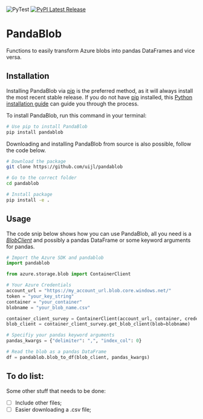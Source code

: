 ![PyTest](https://github.com/uijl/pandablob/workflows/PyTest/badge.svg)
[![PyPI Latest Release](https://img.shields.io/pypi/v/pandablob.svg)](https://pypi.org/project/pandablob/)

# PandaBlob

Functions to easily transform Azure blobs into pandas DataFrames and vice versa. 

## Installation

Installing PandaBlob via [pip](https://pip.pypa.io) is the preferred method, as it will always install the most recent stable release. If you do not have
[pip](https://pip.pypa.io) installed, this [Python installation guide](http://docs.python-guide.org/en/latest/starting/installation/) can guide you through the process.

To install PandaBlob, run this command in your terminal:

``` bash
# Use pip to install PandaBlob
pip install pandablob
```

Downloading and installing PandaBlob from source is also possible, follow the code below.

``` bash
# Download the package
git clone https://github.com/uijl/pandablob

# Go to the correct folder
cd pandablob

# Install package
pip install -e .
```

## Usage

The code snip below shows how you can use PandaBlob, all you need is a _[BlobClient](https://docs.microsoft.com/nl-nl/python/api/azure-storage-blob/azure.storage.blob.blobclient?view=azure-python)_ and possibly a pandas DataFrame or some keyword arguments for pandas.

```python
# Import the Azure SDK and pandablob
import pandablob

from azure.storage.blob import ContainerClient

# Your Azure Credentials
account_url = "https://my_account_url.blob.core.windows.net/"
token = "your_key_string"
container = "your_container"
blobname = "your_blob_name.csv"

container_client_survey = ContainerClient(account_url, container, credential=token)
blob_client = container_client_survey.get_blob_client(blob=blobname)

# Specifiy your pandas keyword arguments
pandas_kwargs = {"delimiter": ",", "index_col": 0}

# Read the blob as a pandas DataFrame
df = pandablob.blob_to_df(blob_client, pandas_kwargs)
```

## To do list:

Some other stuff that needs to be done:

- [ ] Include other files;
- [ ] Easier downloading a .csv file;
